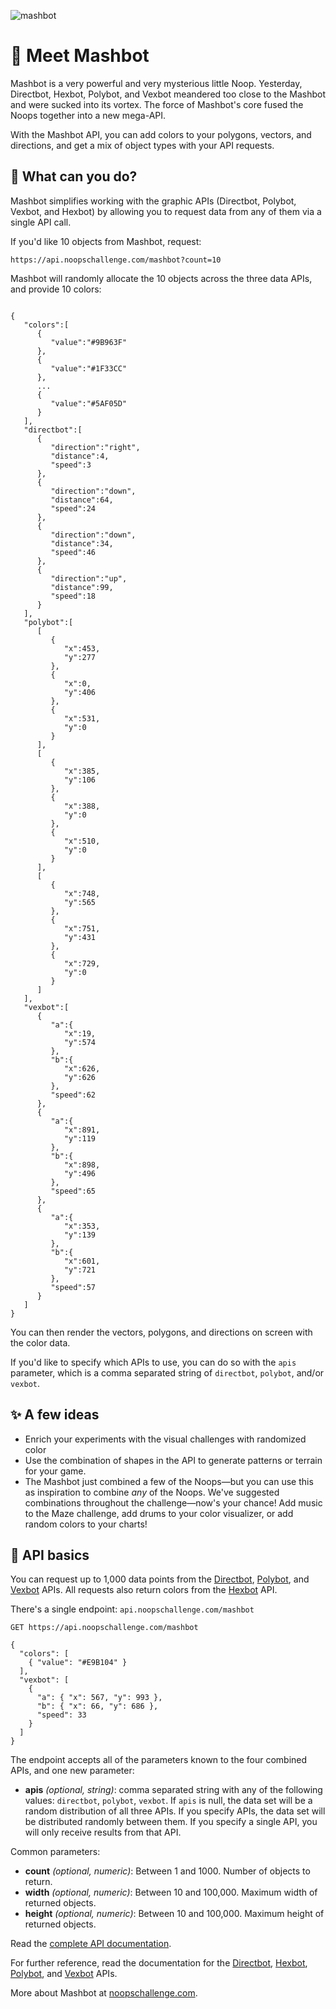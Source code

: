 ![mashbot](https://user-images.githubusercontent.com/212941/60416044-bb830580-9b91-11e9-91d6-6d48db00c964.png)

# 👋 Meet Mashbot

Mashbot is a very powerful and very mysterious little Noop. Yesterday, Directbot, Hexbot, Polybot, and Vexbot meandered too close to the Mashbot and were sucked into its vortex. The force of Mashbot's core fused the Noops together into a new mega-API.

With the Mashbot API, you can add colors to your polygons, vectors, and directions, and get a mix of object types with your API requests.

## 🍱 What can you do?

Mashbot simplifies working with the graphic APIs (Directbot, Polybot, Vexbot, and Hexbot) by allowing you to request data from any of them via a single API call.

If you'd like 10 objects from Mashbot, request:

`https://api.noopschallenge.com/mashbot?count=10`

Mashbot will randomly allocate the 10 objects across the three data APIs, and provide 10 colors:

```

{
   "colors":[
      {
         "value":"#9B963F"
      },
      {
         "value":"#1F33CC"
      },
      ...
      {
         "value":"#5AF05D"
      }
   ],
   "directbot":[
      {
         "direction":"right",
         "distance":4,
         "speed":3
      },
      {
         "direction":"down",
         "distance":64,
         "speed":24
      },
      {
         "direction":"down",
         "distance":34,
         "speed":46
      },
      {
         "direction":"up",
         "distance":99,
         "speed":18
      }
   ],
   "polybot":[
      [
         {
            "x":453,
            "y":277
         },
         {
            "x":0,
            "y":406
         },
         {
            "x":531,
            "y":0
         }
      ],
      [
         {
            "x":385,
            "y":106
         },
         {
            "x":388,
            "y":0
         },
         {
            "x":510,
            "y":0
         }
      ],
      [
         {
            "x":748,
            "y":565
         },
         {
            "x":751,
            "y":431
         },
         {
            "x":729,
            "y":0
         }
      ]
   ],
   "vexbot":[
      {
         "a":{
            "x":19,
            "y":574
         },
         "b":{
            "x":626,
            "y":626
         },
         "speed":62
      },
      {
         "a":{
            "x":891,
            "y":119
         },
         "b":{
            "x":898,
            "y":496
         },
         "speed":65
      },
      {
         "a":{
            "x":353,
            "y":139
         },
         "b":{
            "x":601,
            "y":721
         },
         "speed":57
      }
   ]
}
```

You can then render the vectors, polygons, and directions on screen with the color data.

If you'd like to specify which APIs to use, you can do so with the `apis` parameter, which is a comma separated string of `directbot`, `polybot`, and/or `vexbot`.


## ✨ A few ideas
- Enrich your experiments with the visual challenges with randomized color
- Use the combination of shapes in the API to generate patterns or terrain for your game.
- The Mashbot just combined a few of the Noops—but you can use this as inspiration to combine *any* of the Noops. We've suggested combinations throughout the challenge—now's your chance! Add music to the Maze challenge, add drums to your color visualizer, or add random colors to your charts!

## 🤖 API basics

You can request up to 1,000 data points from the [Directbot](../directbot), [Polybot](../polybot), and [Vexbot](../vexbot) APIs. All requests also return colors from the [Hexbot](../hexbot) API.

There's a single endpoint: `api.noopschallenge.com/mashbot`

`GET https://api.noopschallenge.com/mashbot`

```
{
  "colors": [
    { "value": "#E9B104" }
  ],
  "vexbot": [
    {
      "a": { "x": 567, "y": 993 },
      "b": { "x": 66, "y": 686 },
      "speed": 33
    }
  ]
}
```

The endpoint accepts all of the parameters known to the four combined APIs, and one new parameter:

- **apis** *(optional, string)*: comma separated string with any of the following values: `directbot`, `polybot`, `vexbot`. If `apis` is null, the data set will be a random distribution of all three APIs. If you specify APIs, the data set will be distributed randomly between them. If you specify a single API, you will only receive results from that API.

Common parameters:

- **count** *(optional, numeric)*: Between 1 and 1000. Number of objects to return.
- **width** *(optional, numeric)*: Between 10 and 100,000. Maximum width of returned objects.
- **height** *(optional, numeric)*: Between 10 and 100,000. Maximum height of returned objects.

Read the [complete API documentation](./API.md).

For further reference, read the documentation for the [Directbot](../directbot), [Hexbot](../hexbot), [Polybot](../polybot), and [Vexbot](../vexbot) APIs.

More about Mashbot at [noopschallenge.com](https://noopschallenge.com/challenges/mashbot).